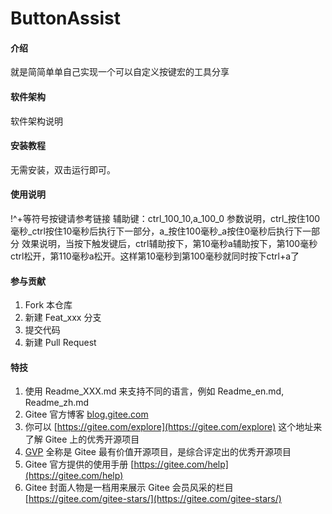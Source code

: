 # ButtonAssist

#### 介绍
就是简简单单自己实现一个可以自定义按键宏的工具分享

#### 软件架构
软件架构说明


#### 安装教程

无需安装，双击运行即可。

#### 使用说明

!^+等符号按键请参考链接
辅助键：ctrl_100_10,a_100_0
参数说明，ctrl_按住100毫秒_ctrl按住10毫秒后执行下一部分，a_按住100毫秒_a按住0毫秒后执行下一部分
效果说明，当按下触发键后，ctrl辅助按下，第10毫秒a辅助按下，第100毫秒ctrl松开，第110毫秒a松开。这样第10毫秒到第100毫秒就同时按下ctrl+a了

#### 参与贡献

1.  Fork 本仓库
2.  新建 Feat_xxx 分支
3.  提交代码
4.  新建 Pull Request


#### 特技

1.  使用 Readme\_XXX.md 来支持不同的语言，例如 Readme\_en.md, Readme\_zh.md
2.  Gitee 官方博客 [blog.gitee.com](https://blog.gitee.com)
3.  你可以 [https://gitee.com/explore](https://gitee.com/explore) 这个地址来了解 Gitee 上的优秀开源项目
4.  [GVP](https://gitee.com/gvp) 全称是 Gitee 最有价值开源项目，是综合评定出的优秀开源项目
5.  Gitee 官方提供的使用手册 [https://gitee.com/help](https://gitee.com/help)
6.  Gitee 封面人物是一档用来展示 Gitee 会员风采的栏目 [https://gitee.com/gitee-stars/](https://gitee.com/gitee-stars/)
